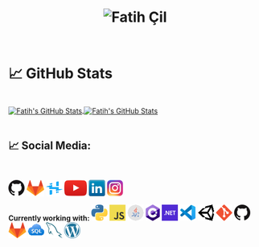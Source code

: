 
<h1 align="center">
  <img href="https://www.fatihcil.com" src="https://github.com/Fatihcil16/Fatihcil16/blob/main/Images/Banner.png" alt="Fatih Çil" />
</h1>
<br><h1>
&#x1f4c8; GitHub Stats 
</h1>
<br>
<a href="https://github.com/Fatihcil16">
  <img align="center" src="https://github-readme-stats.vercel.app/api/top-langs/?username=Fatihcil16&hide=c%2B%2B,c,html&title_color=6aa6f8&theme=tokyonight&bg_color=0e1116" alt="Fatih's GitHub Stats" />
</a>
<a href="https://github.com/Fatihcil16">
  <img align="center" src="https://github-readme-stats.vercel.app/api?username=Fatihcil16&show_icons=true&theme=tokyonight&line_height=27&bg_color=0e1116" alt="Fatih's GitHub Stats" />
</a>
 <br> 
 <br>
 
<h2>
&#x1f4c8; Social Media:
</h2>
<br>

[![GitHub](Icons/github.png)](https://github.com/Fatihcil16)
[![GitLab](Icons/gitlab.png)](https://gitlab.com/Fatihcil16)
[![Hackster.io](Icons/Hackster.png)](https://www.hackster.io/fatih-cil/)
[![YouTube](Icons/youtube.png)](https://www.youtube.com/channel/UCIUsA_RC9wk1IMp1nX03qUQ)
[![LinkedIn](Icons/linkedin.png)](https://www.linkedin.com/in/fatih-%C3%A7il/)
[![Instagram](Icons/instagram.png)](https://www.instagram.com/fatihcil.2001/)

**Currently working with:**
<a href="https://www.python.org/" title="Python"><img src="Icons/python.png" /></a>
<a href="https://en.wikipedia.org/wiki/JavaScript" title="JavaScript"><img src="Icons/javascript.png" /></a>
<a href="https://www.java.com/tr/" title="Java"><img src="Icons/java.png" /></a>
<a href="https://en.wikipedia.org/wiki/C_Sharp_(programming_language)" title="C#"><img src="Icons/csharp.png" /></a>
<a href="https://dotnet.microsoft.com/" title="DotNet"><img src="Icons/dotnet.png" /></a>
<a href="https://code.visualstudio.com/" title="Visual Studio Code"><img src="Icons/vscode.png" /></a>
<a href="https://unity.com/" title="Unity"><img src="Icons/unity.png" /></a>
<a href="https://git-scm.com/" title="Git"><img src="Icons/git.png" /></a>
<a href="https://github.com/" title="GitHub"><img src="Icons/github.png" /></a>
<a href="https://gitlab.com/" title="GitLab"><img src="Icons/gitlab.png" /></a>
<a title="Sql"><img src="Icons/sql.png" /></a>
<a href="https://www.mysql.com/" title="MySQL"><img src="Icons/mysql.png" /></a>
<a href="https://wordpress.com/" title="Wordpress"><img src="Icons/wordpress.png" /></a>
